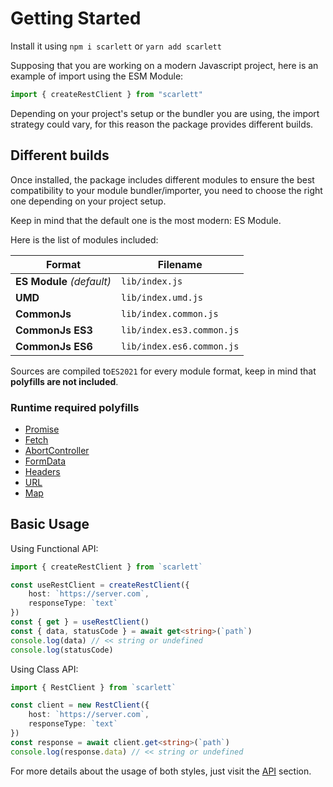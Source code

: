 # Getting Started

Install it using `npm i scarlett` or `yarn add scarlett`

Supposing that you are working on a modern Javascript project, here is an example of import using the ESM Module:
```typescript
import { createRestClient } from "scarlett"
```

Depending on your project's setup or the bundler you are using, the import strategy could vary, for this reason the package provides different builds.

## Different builds

Once installed, the package includes different modules to ensure the best compatibility to your module bundler/importer, you need to choose the right one depending on your project setup.

Keep in mind that the default one is the most modern: ES Module.

Here is the list of modules included:

| Format                    | Filename                  |
|---------------------------|---------------------------|
| **ES Module** *(default)* | `lib/index.js`            |
| **UMD**                   | `lib/index.umd.js`        |
| **CommonJs**              | `lib/index.common.js`     |
| **CommonJs ES3**          | `lib/index.es3.common.js` |
| **CommonJs ES6**          | `lib/index.es6.common.js` |


Sources are compiled to`ES2021` for every module format, keep in mind that **polyfills are not included**.

### Runtime required polyfills

* [Promise](https://developer.mozilla.org/en-US/docs/Web/JavaScript/Reference/Global_Objects/Promise)
* [Fetch](https://developer.mozilla.org/en-US/docs/Web/API/Fetch_API)
* [AbortController](https://developer.mozilla.org/en-US/docs/Web/API/AbortController)
* [FormData](https://developer.mozilla.org/en-US/docs/Web/API/FormData)
* [Headers](https://developer.mozilla.org/en-US/docs/Web/API/Fetch_API/Using_Fetch#Headers)
* [URL](https://developer.mozilla.org/en-US/docs/Web/API/URL/URL)
* [Map](https://developer.mozilla.org/en-US/docs/Web/JavaScript/Reference/Global_Objects/Map)


## Basic Usage

Using Functional API:

```typescript
import { createRestClient } from `scarlett`

const useRestClient = createRestClient({
	host: `https://server.com`,
	responseType: `text`
})
const { get } = useRestClient()
const { data, statusCode } = await get<string>(`path`)
console.log(data) // << string or undefined
console.log(statusCode)
```

Using Class API:

```typescript
import { RestClient } from `scarlett`

const client = new RestClient({
	host: `https://server.com`,
	responseType: `text`
})
const response = await client.get<string>(`path`)
console.log(response.data) // << string or undefined
```

For more details about the usage of both styles, just visit the [API](/api) section.
